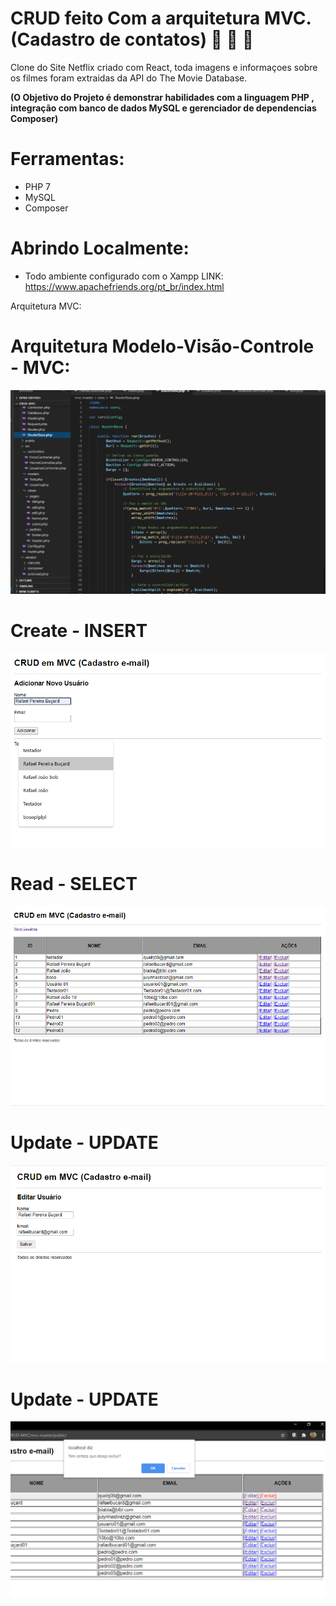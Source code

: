 # CRUD feito Com a arquitetura MVC. (Cadastro de contatos) :email: :elephant: :purple_heart:




 Clone do Site Netflix criado com React, toda imagens e informaçoes sobre os filmes foram extraidas da API do The Movie Database.  
 
 **(O Objetivo do Projeto é demonstrar habilidades com a linguagem PHP , integração com banco de dados MySQL e gerenciador de dependencias Composer)**
# Ferramentas:
* PHP 7
* MySQL
* Composer
# Abrindo Localmente:
* Todo ambiente configurado com o Xampp
 LINK: https://www.apachefriends.org/pt_br/index.html
 
 Arquitetura MVC:
 # Arquitetura Modelo-Visão-Controle - MVC:

![alt text](https://github.com/rafaelbucard/CRUD-MVC/blob/master/mvc-master/vscode.png)



# Create - 	INSERT

![alt text](https://github.com/rafaelbucard/CRUD-MVC/blob/master/mvc-master/add.png)


# Read - SELECT

![alt text](https://github.com/rafaelbucard/CRUD-MVC/blob/master/mvc-master/php-mvc.png)

# Update - 	UPDATE

![alt text](https://github.com/rafaelbucard/CRUD-MVC/blob/master/mvc-master/editar.png)

# Update - 	UPDATE

![alt text](https://github.com/rafaelbucard/CRUD-MVC/blob/master/mvc-master/delete.png)

